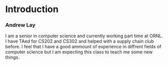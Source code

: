 # Introduction
### Andrew Lay
I am a senior in computer science and currently working part time at ORNL. I have TAed for CS202 and CS302 and helped with a supply chain club before. I feel that I have a good ammount of experience in diffrent fields of computer science but I am expecting this class to teach me some new things.
